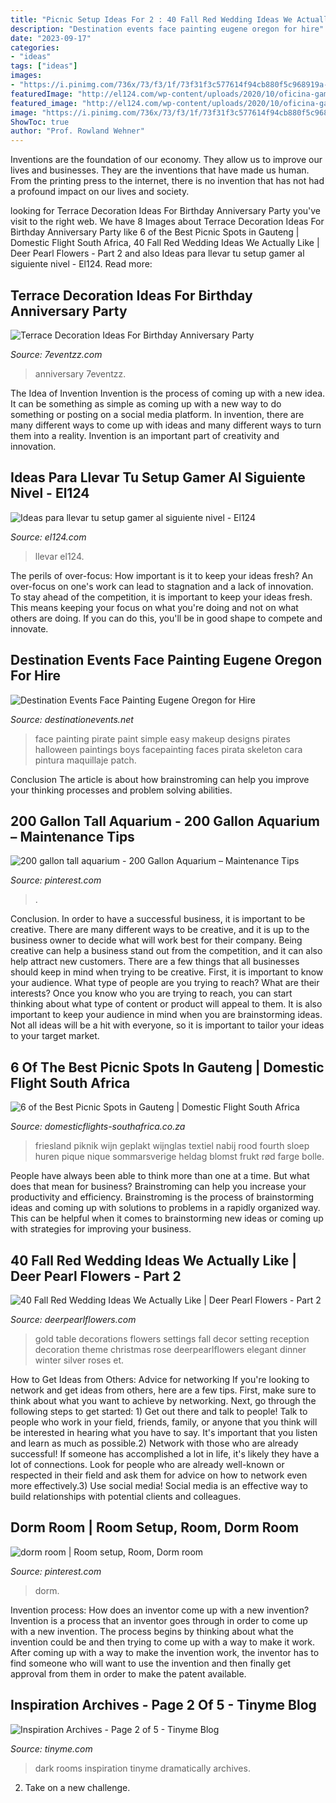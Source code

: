 ```yaml
---
title: "Picnic Setup Ideas For 2 : 40 Fall Red Wedding Ideas We Actually Like"
description: "Destination events face painting eugene oregon for hire"
date: "2023-09-17"
categories:
- "ideas"
tags: ["ideas"]
images:
- "https://i.pinimg.com/736x/73/f3/1f/73f31f3c577614f94cb880f5c968919a--aquarium-maintenance-water-garden.jpg"
featuredImage: "http://el124.com/wp-content/uploads/2020/10/oficina-gamer-6.jpg"
featured_image: "http://el124.com/wp-content/uploads/2020/10/oficina-gamer-6.jpg"
image: "https://i.pinimg.com/736x/73/f3/1f/73f31f3c577614f94cb880f5c968919a--aquarium-maintenance-water-garden.jpg"
ShowToc: true
author: "Prof. Rowland Wehner"
---
```



Inventions are the foundation of our economy. They allow us to improve our lives and businesses. They are the inventions that have made us human. From the printing press to the internet, there is no invention that has not had a profound impact on our lives and society.

	

		
looking for Terrace Decoration Ideas For Birthday Anniversary Party you've visit to the right web. We have 8 Images about Terrace Decoration Ideas For Birthday Anniversary Party like 6 of the Best Picnic Spots in Gauteng | Domestic Flight South Africa, 40 Fall Red Wedding Ideas We Actually Like | Deer Pearl Flowers - Part 2 and also Ideas para llevar tu setup gamer al siguiente nivel - El124. Read more:
		
    
## Terrace Decoration Ideas For Birthday Anniversary Party

<img loading=lazy src="https://www.7eventzz.com/blog/wp-content/uploads/2021/08/159262501_544683403168176_6713189278143124388_n-820x1024.jpg" onerror="this.onerror=null;this.src='https://tse4.mm.bing.net/th?id=OIP.aDkyV3U5Q2SxCoclMXnOMAHaJP&amp;pid=15.1';" alt="Terrace Decoration Ideas For Birthday Anniversary Party">

_Source: 7eventzz.com_

>anniversary 7eventzz. 

	

The Idea of Invention
Invention is the process of coming up with a new idea. It can be something as simple as coming up with a new way to do something or posting on a social media platform. In invention, there are many different ways to come up with ideas and many different ways to turn them into a reality. Invention is an important part of creativity and innovation.

    
## Ideas Para Llevar Tu Setup Gamer Al Siguiente Nivel - El124

<img loading=lazy src="http://el124.com/wp-content/uploads/2020/10/oficina-gamer-6.jpg" onerror="this.onerror=null;this.src='https://tse1.mm.bing.net/th?id=OIP.IuV2Coa0q076bvF2Ya99LgHaFj&amp;pid=15.1';" alt="Ideas para llevar tu setup gamer al siguiente nivel - El124">

_Source: el124.com_

>llevar el124. 

	

The perils of over-focus: How important is it to keep your ideas fresh?
An over-focus on one's work can lead to stagnation and a lack of innovation. To stay ahead of the competition, it is important to keep your ideas fresh. This means keeping your focus on what you're doing and not on what others are doing. If you can do this, you'll be in good shape to compete and innovate.

    
## Destination Events Face Painting Eugene Oregon For Hire

<img loading=lazy src="https://www.destinationevents.net/wp-content/uploads/pirate-event-birthday-face-painting.jpeg" onerror="this.onerror=null;this.src='https://tse4.mm.bing.net/th?id=OIP.DElwV2P-J0L2j0eFe3B9ZAHaJ4&amp;pid=15.1';" alt="Destination Events Face Painting Eugene Oregon for Hire">

_Source: destinationevents.net_

>face painting pirate paint simple easy makeup designs pirates halloween paintings boys facepainting faces pirata skeleton cara pintura maquillaje patch. 

	

Conclusion
The article is about how brainstroming can help you improve your thinking processes and problem solving abilities.

    
## 200 Gallon Tall Aquarium - 200 Gallon Aquarium – Maintenance Tips

<img loading=lazy src="https://i.pinimg.com/736x/73/f3/1f/73f31f3c577614f94cb880f5c968919a--aquarium-maintenance-water-garden.jpg" onerror="this.onerror=null;this.src='https://tse1.mm.bing.net/th?id=OIP._OudyyK99XUlnSimNDUUAwHaE7&amp;pid=15.1';" alt="200 gallon tall aquarium - 200 Gallon Aquarium – Maintenance Tips">

_Source: pinterest.com_

>. 

	

Conclusion.
In order to have a successful business, it is important to be creative. There are many different ways to be creative, and it is up to the business owner to decide what will work best for their company. Being creative can help a business stand out from the competition, and it can also help attract new customers. There are a few things that all businesses should keep in mind when trying to be creative.
First, it is important to know your audience. What type of people are you trying to reach? What are their interests? Once you know who you are trying to reach, you can start thinking about what type of content or product will appeal to them. It is also important to keep your audience in mind when you are brainstorming ideas. Not all ideas will be a hit with everyone, so it is important to tailor your ideas to your target market.

    
## 6 Of The Best Picnic Spots In Gauteng | Domestic Flight South Africa

<img loading=lazy src="https://www.domesticflights-southafrica.co.za/wp-content/uploads/2019/11/picnic-800x1200.jpeg" onerror="this.onerror=null;this.src='https://tse4.mm.bing.net/th?id=OIP.vq33uDlI8oJsYptFttJcNQHaLH&amp;pid=15.1';" alt="6 of the Best Picnic Spots in Gauteng | Domestic Flight South Africa">

_Source: domesticflights-southafrica.co.za_

>friesland piknik wijn geplakt wijnglas textiel nabij rood fourth sloep huren pique nique sommarsverige heldag blomst frukt rød farge bolle. 

	

People have always been able to think more than one at a time. But what does that mean for business? Brainstroming can help you increase your productivity and efficiency. Brainstroming is the process of brainstorming ideas and coming up with solutions to problems in a rapidly organized way. This can be helpful when it comes to brainstorming new ideas or coming up with strategies for improving your business.

    
## 40 Fall Red Wedding Ideas We Actually Like | Deer Pearl Flowers - Part 2

<img loading=lazy src="http://www.deerpearlflowers.com/wp-content/uploads/2016/08/red-and-gold-table-settings-and-decorations.jpg" onerror="this.onerror=null;this.src='https://tse2.mm.bing.net/th?id=OIP.O1jy3CKEe322sA8aFWRazQHaLH&amp;pid=15.1';" alt="40 Fall Red Wedding Ideas We Actually Like | Deer Pearl Flowers - Part 2">

_Source: deerpearlflowers.com_

>gold table decorations flowers settings fall decor setting reception decoration theme christmas rose deerpearlflowers elegant dinner winter silver roses et. 

	

How to Get Ideas from Others: Advice for networking
If you're looking to network and get ideas from others, here are a few tips. First, make sure to think about what you want to achieve by networking. Next, go through the following steps to get started: 1) Get out there and talk to people! Talk to people who work in your field, friends, family, or anyone that you think will be interested in hearing what you have to say. It's important that you listen and learn as much as possible.2) Network with those who are already successful! If someone has accomplished a lot in life, it's likely they have a lot of connections. Look for people who are already well-known or respected in their field and ask them for advice on how to network even more effectively.3) Use social media! Social media is an effective way to build relationships with potential clients and colleagues.

    
## Dorm Room | Room Setup, Room, Dorm Room

<img loading=lazy src="https://i.pinimg.com/736x/2f/e3/a5/2fe3a503c7b255bddc4e216ce71d8c3e.jpg" onerror="this.onerror=null;this.src='https://tse3.mm.bing.net/th?id=OIP.YNzZO2amO91X2hdtksXMhgHaJ3&amp;pid=15.1';" alt="dorm room | Room setup, Room, Dorm room">

_Source: pinterest.com_

>dorm. 

	

Invention process: How does an inventor come up with a new invention?
Invention is a process that an inventor goes through in order to come up with a new invention. The process begins by thinking about what the invention could be and then trying to come up with a way to make it work. After coming up with a way to make the invention work, the inventor has to find someone who will want to use the invention and then finally get approval from them in order to make the patent available.

    
## Inspiration Archives - Page 2 Of 5 - Tinyme Blog

<img loading=lazy src="https://www.tinyme.com/blog/wp-content/uploads/2015/09/10-Dramatically-Dark-Kids-Rooms-2-768x1024.jpg" onerror="this.onerror=null;this.src='https://tse4.mm.bing.net/th?id=OIP.CwVNIU2xyDvZb50kfdXT4QHaJ4&amp;pid=15.1';" alt="Inspiration Archives - Page 2 of 5 - Tinyme Blog">

_Source: tinyme.com_

>dark rooms inspiration tinyme dramatically archives. 

	

2. Take on a new challenge.

